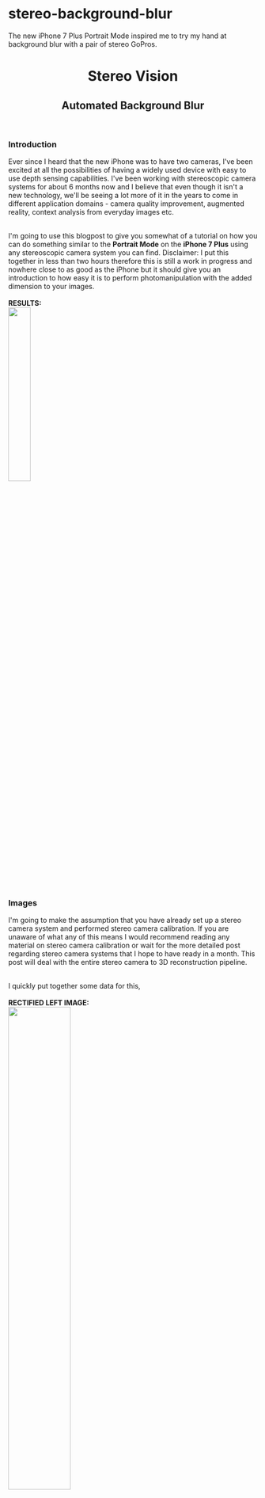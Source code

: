 # stereo-background-blur
The new iPhone 7 Plus Portrait Mode inspired me to try my hand at background blur with a pair of stereo GoPros.

<body>
<div class="container">

<header>
   <h1>Stereo Vision</h1>
   <h2>Automated Background Blur</h2>
</header>

<article id="intro">
<h3>Introduction</h3>
<p>
Ever since I heard that the new iPhone was to have two cameras, I've been excited at all the possibilities of having a widely used device with easy to use depth sensing capabilities. I've been working with stereoscopic camera systems for about 6 months now and I believe that even though it isn't a new technology, we'll be seeing a lot more of it in the years to come in different application domains - camera quality improvement, augmented reality, context analysis from everyday images etc. <br><br>

I'm going to use this blogpost to give you somewhat of a tutorial on how you can do something similar to the <b>Portrait Mode</b> on the <b>iPhone 7 Plus</b> using any stereoscopic camera system you can find. Disclaimer: I put this together in less than two hours therefore this is still a work in progress and nowhere close to as good as the iPhone but it should give you an introduction to how easy it is to perform photomanipulation with the added dimension to your images.<br><br>
<b>RESULTS:</b><br>
<img src="img/before_after.png" style="width:30%"><br>
</p>
</article>


<article id="images">
<h3>Images</h3>
<p>
I'm going to make the assumption that you have already set up a stereo camera system and performed stereo camera calibration. If you are unaware of what any of this means I would recommend reading any material on stereo camera calibration or wait for the more detailed post regarding stereo camera systems that I hope to have ready in a month. This post will deal with the entire stereo camera to 3D reconstruction pipeline.<br><br>

I quickly put together some data for this,<br><br>
<b>RECTIFIED LEFT IMAGE:</b><br>
<img src="img/left_colour_rectified.png" style="width:50%"><br>
<b>RECTIFIED RIGHT IMAGE:</b><br>
<img src="img/right_colour_rectified.png" style="width:50%">
</p>
</article>


<article id="disparity">
<h3>Disparity Map</h3>
<p>
Now that we have our left and right image frames rectified, we can use any off the shelf block matching algorithm to generate a map of disparity values from the two images. Essentially what this algorithm does is pick a block of pixel values in the left frame and compare it to a block of pixels in the right frame and generates a value of disparity between the two blocks. Most algorithms today are a lot more sophisticated than this to handle overalapping and reccuring patterns, occlusion etc, but that's the gist of it. This disparity value is a function of the actual depth value associated with each pixel and if you're not trying to accurately measure distances between objects, you don't need to worry about the magnitude of these values. However for those interested in understanding this relation, you can do so using the formula:<br><br>

<b>Depth (Z) = focal_length * ( stereo_camera_baseline / disparity )</b><br><br>

Since this entire process is to be automated, tuning parameters for the <i>Semi-Global Block Matching Algorithm</i> isn't really an option. Therefore based on intuition and previous experience with the camera rig, you can hard code a set of parameters that work well for objects within a certain distance from the camera. I believe that in the current version of the iPhone camera there is a recommended distance for the foreground object too. Since I've been using this exact stereo system for other work, I was able to arrive at a reasonably good set of parameters within a few tries. The resulting depth map is shown below. For simplicity sake you can think of the disparity value to be inversely proportial to the actual depth value associated with each pixel. Therefore blue regions indicate lower disparity but greater depths.<br><br>

<b>DISPARITY MAP:</b><br>
<img src="img/disparity_map.png" style="width:50%"><br>
</p>
</article>

<article id="regionid">
<h3>Region Identification with K-Means</h3>
<p>
Now that we have a rough approximation of where each pixel exists in 3D space, we can start to group pixels together to form regions. The constraint is to make this process as automated as possible but once again the algorithm that I have chosen requires some hand tuning. I chose to use the K-Means Algorithm on the disparity information. I hard coded a cluster count of 4, which for an image such as this with a single object of interest without nearby objects is quite suitable. For dealing with more cluttered environments a larger cluster count would ensure a more granular region identification.<br><br>

The output of the <i>K-Means Algorithm</i> is shown below. You can see that the foreground object <i>(Nao Robot)</i> is very easily identifiable but VERY noisy. We will deal with that soon. <br><br>

<b>REGION SEGMENTATION:</b><br>
<img src="img/regionid.png" style="width:50%"><br>
</p>
</article>


<article id="foreground">
<h3>Identifying Foreground</h3>
<p>
Once each pixel has been assigned to a specific region, identifying the most foreground region is easy. Select the region associated with the <i>highest disparity</i> values and created a mask.<br><br>
<img src="img/original_mask.png" style="width:50%"><br>

As you can see, the disparity map that we were working with was nowhere close to perfect which is why there is a lot of noise in disparity values. This isn't a big problem though. Using some basic <i>morphological operations</i> we can improve our mask to form less noisy clusters and then identify the largest connected component in the image which is obviously going to be the foreground object/region of interest.<br><br>

Note that this morphological set of operations was very sloppily put together and more careful and intuitive approaches can be taken to obtain the best possible foreground mask with least edge noise. This step is somewhat of an art so go crazy.<br><br>
<img src="img/original_mask_morph.png" style="width:50%"><br>

The last step is to extract the largest blob - the object/region of interest using a simple connected component extraction. What you're left with is a mask of only the object/region of interest with some added pixel padding (depending on how many iterations of opening and closing you performed during the morphological operation step).<br><br>
<img src="img/original_mask_foreground.png" style="width:50%"><br>
</p>
</article>


<article id="prettify">
<h3>Results</h3>
<p>
Now that you've extracted the mask, you can go ahead and use this as a foreground and blur out the rest of our image. But that ends up looking quite shabby at the edges of where the mask ends. While the method suggested here isn't much better than shabby it bears some intuition into how you'd go about developing a smooth transition between foreground and background.<br><br>

I used the <i>distance transform</i> function on the foreground mask. What this does is give you a distance between each pixel and the edges of the foreground mask. The idea is to use this distance to vary the amount of blurring that occurs at the edges of the foreground to make the transition from foreground to background look less ugly. By applying a distance transform on your foreground mask you should arrive at something similar to this using the Euclidean distance metric.<br><br>


The next step once again requires tuning to taste. Depending on how much of a gradual fade you desire between the foreground and the background you can tune the thresholds with which you convert the above distance transform map into a interpolation gradient. What I did was normalized the distance transform values between 0 and 1 and used that value to control my <i>alpha composting / alpha blending</i>, where I was basically blending the original image with it's blurred version. The following is the gradient map that I used.<br><br>
<img src="img/distance_transform.png" style="width:50%"><br>

The result of the blending process is shown below,<br><br>
<b>RESULTS:</b><br>
<img src="img/before_after.png" style="width:40%"><br>

While this method does not achieve results close to that of the actual camera I think it's a great tutorial to learn RGB and Depth correspondences in stereo camera imagery. There are many improvements that can be made to this algorithm such as:
<ul>
<li>I set a hard threshold on the number of depth values I include as foreground. For a more realistic depth of focus you can consider a set of depth values across the foreground region. I believe that the iPhone 7 Plus has 9 levels of depth mapping. This would greatly improve the quality of the foreground background isolation. <br></li>
<li>While creating the foreground mask, I only used depth values which tend to be VERY noisy with a simple stereo system such as this. Adding additional context can greatly improve the boundaries of the final area of focus. Adding <b>corners</b>, <b>colour</b> or <b>HOG</b> features in addition to the depth foreground mask will smoothen out the corner noise.<br></li>
</ul>

There are many other approaches to handling this problem. I hope you enjoyed reading this and I wish that you try it yourself and feel free to contact me with any questions. I wrote this program in Python (openCV) and Matlab. Contact me if you require the source code. However I will be making more improvements to this soon - possibly incoroporating RGB image characteristics to improve my foreground mask such as edges etc.
</p>
</article>


<footer>Shreyas Skandan</footer>
</div>

</body>
